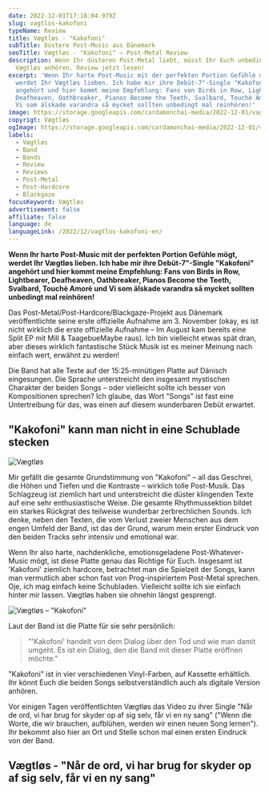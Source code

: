 ```yaml
---
date: 2022-12-01T17:18:04.979Z
slug: vagtlos-kakofoni
typeName: Review
title: Vægtløs - "Kakofoni"
subTitle: Düstere Post-Music aus Dänemark
seoTitle: Vægtløs - "Kakofoni" – Post-Metal Review
description: Wenn Ihr düsteren Post-Metal liebt, müsst Ihr Euch unbedingt
  Vægtløs anhören. Review jetzt lesen!
excerpt: 'Wenn Ihr harte Post-Music mit der perfekten Portion Gefühle mögt,
  werdet Ihr Vægtløs lieben. Ich habe mir ihre Debüt-7"-Single "Kakofoni"
  angehört und hier kommt meine Empfehlung: Fans von Birds in Row, Lightbearer,
  Deafheaven, Oathbreaker, Pianos Become the Teeth, Svalbard, Touchè Amorè und
  Vi som älskade varandra så mycket sollten unbedingt mal reinhören!'
image: https://storage.googleapis.com/cardamonchai-media/2022-12-01/vagtlos-jpg-imagine-080808_340407_1024_768/640.webp
copyrigt: Vægtløs
ogImage: https://storage.googleapis.com/cardamonchai-media/2022-12-01/vagtlos-fb-jpg-imagine-180808_3b0407_1200_628/640.webp
labels:
  - Vægtløs
  - Band
  - Bands
  - Review
  - Reviews
  - Post-Metal
  - Post-Hardcore
  - Blackgaze
focusKeyword: Vægtløs
advertisement: false
affiliate: false
language: de
languageLink: /2022/12/vagtlos-kakofoni-en/
---
```

**Wenn Ihr harte Post-Music mit der perfekten Portion Gefühle mögt, werdet Ihr Vægtløs lieben. Ich habe mir ihre Debüt-7"-Single "Kakofoni" angehört und hier kommt meine Empfehlung: Fans von Birds in Row, Lightbearer, Deafheaven, Oathbreaker, Pianos Become the Teeth, Svalbard, Touchè Amorè und Vi som älskade varandra så mycket sollten unbedingt mal reinhören!**

Das Post-Metal/Post-Hardcore/Blackgaze-Projekt aus Dänemark veröffentlichte seine erste offizielle Aufnahme am 3. November (okay, es ist nicht wirklich die erste offizielle Aufnahme – Im August kam bereits eine Split EP mit Mill & TaagebueMaybe raus). Ich bin vielleicht etwas spät dran, aber dieses wirklich fantastische Stück Musik ist es meiner Meinung nach einfach wert, erwähnt zu werden!

Die Band hat alle Texte auf der 15:25-minütigen Platte auf Dänisch eingesungen. Die Sprache unterstreicht den insgesamt mystischen Charakter der beiden Songs – oder vielleicht sollte ich besser von Kompositionen sprechen? Ich glaube, das Wort "Songs" ist fast eine Untertreibung für das, was einen auf diesem wunderbaren Debüt erwartet.

## "Kakofoni" kann man nicht in eine Schublade stecken

![Vægtløs](https://storage.googleapis.com/cardamonchai-media/2022-12-01/vagtlos-2-jpg-imagine-280808_440309_1024_768/640.webp "Vægtløs")

Mir gefällt die gesamte Grundstimmung von "Kakofoni" – all das Geschrei, die Höhen und Tiefen und die Kontraste – wirklich tolle Post-Musik. Das Schlagzeug ist ziemlich hart und unterstreicht die düster klingenden Texte auf eine sehr enthusiastische Weise. Die gesamte Rhythmussektion bildet ein starkes Rückgrat des teilweise wunderbar zerbrechlichen Sounds. Ich denke, neben den Texten, die vom Verlust zweier Menschen aus dem engen Umfeld der Band, ist das der Grund, warum mein erster Eindruck von den beiden Tracks sehr intensiv und emotional war.

Wenn Ihr also harte, nachdenkliche, emotionsgeladene Post-Whatever-Music mögt, ist diese Platte genau das Richtige für Euch. Insgesamt ist 'Kakofoni' ziemlich hardcore, betrachtet man die Spielzeit der Songs, kann man vermutlich aber schon fast von Prog-inspiriertem Post-Metal sprechen. Oje, ich mag einfach keine Schubladen. Vielleicht sollte ich sie einfach hinter mir lassen. Vægtløs haben sie ohnehin längst gesprengt.

![Vægtløs – "Kakofoni"](https://storage.googleapis.com/cardamonchai-media/2022-12-01/vaegtloes-kakofoni-jpeg-imagine-181818_26261d_700_700/640.webp "Vægtløs – \"Kakofoni\"")

Laut der Band ist die Platte für sie sehr persönlich:

> "'Kakofoni' handelt von dem Dialog über den Tod und wie man damit umgeht. Es ist ein Dialog, den die Band mit dieser Platte eröffnen möchte."

"Kakofoni" ist in vier verschiedenen Vinyl-Farben, auf Kassette erhältlich. Ihr könnt Euch die beiden Songs selbstverständlich auch als digitale Version anhören.

Vor einigen Tagen veröffentlichten Vægtløs das Video zu ihrer Single "Når de ord, vi har brug for skyder op af sig selv, får vi en ny sang" ("Wenn die Worte, die wir brauchen, aufblühen, werden wir einen neuen Song lernen").  Ihr bekommt also hier an Ort und Stelle schon mal einen ersten Eindruck von der Band.

## Vægtløs - "Når de ord, vi har brug for skyder op af sig selv, får vi en ny sang"

<YouTube id="X6e0lBTqWxw" />